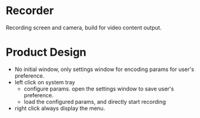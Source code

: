 # Recorder

Recording screen and camera, build for video content output.

# Product Design

- No initial window, only settings window for encoding params for user's preference.
- left click on system tray
  - configure params. open the settings window to save user's preference.
  - load the configured params, and directly start recording
- right click always display the menu.
